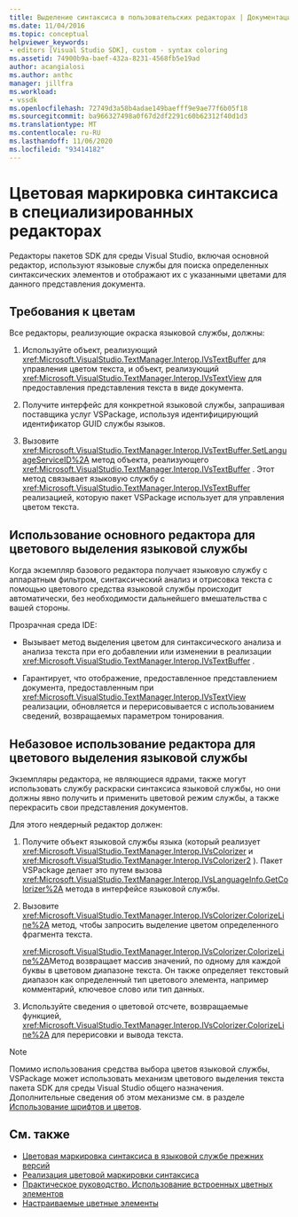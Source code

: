 ```yaml
---
title: Выделение синтаксиса в пользовательских редакторах | Документация Майкрософт
ms.date: 11/04/2016
ms.topic: conceptual
helpviewer_keywords:
- editors [Visual Studio SDK], custom - syntax coloring
ms.assetid: 74900b9a-baef-432a-8231-4568fb5e19ad
author: acangialosi
ms.author: anthc
manager: jillfra
ms.workload:
- vssdk
ms.openlocfilehash: 72749d3a58b4adae149baefff9e9ae77f6b05f18
ms.sourcegitcommit: ba966327498a0f67d2df2291c60b62312f40d1d3
ms.translationtype: MT
ms.contentlocale: ru-RU
ms.lasthandoff: 11/06/2020
ms.locfileid: "93414182"
---
```

# <a name="syntax-coloring-in-custom-editors"></a>Цветовая маркировка синтаксиса в специализированных редакторах
Редакторы пакетов SDK для среды Visual Studio, включая основной редактор, используют языковые службы для поиска определенных синтаксических элементов и отображают их с указанными цветами для данного представления документа.

## <a name="colorization-requirements"></a>Требования к цветам
 Все редакторы, реализующие окраска языковой службы, должны:

1. Используйте объект, реализующий <xref:Microsoft.VisualStudio.TextManager.Interop.IVsTextBuffer> для управления цветом текста, и объект, реализующий <xref:Microsoft.VisualStudio.TextManager.Interop.IVsTextView> для предоставления представления текста в виде документа.

2. Получите интерфейс для конкретной языковой службы, запрашивая поставщика услуг VSPackage, используя идентифицирующий идентификатор GUID службы языков.

3. Вызовите <xref:Microsoft.VisualStudio.TextManager.Interop.IVsTextBuffer.SetLanguageServiceID%2A> метод объекта, реализующего <xref:Microsoft.VisualStudio.TextManager.Interop.IVsTextBuffer> . Этот метод связывает языковую службу с <xref:Microsoft.VisualStudio.TextManager.Interop.IVsTextBuffer> реализацией, которую пакет VSPackage использует для управления цветом текста.

## <a name="core-editor-usage-of-a-language-services-colorizer"></a>Использование основного редактора для цветового выделения языковой службы
 Когда экземпляр базового редактора получает языковую службу с аппаратным фильтром, синтаксический анализ и отрисовка текста с помощью цветового средства языковой службы происходит автоматически, без необходимости дальнейшего вмешательства с вашей стороны.

 Прозрачная среда IDE:

- Вызывает метод выделения цветом для синтаксического анализа и анализа текста при его добавлении или изменении в реализации <xref:Microsoft.VisualStudio.TextManager.Interop.IVsTextBuffer> .

- Гарантирует, что отображение, предоставленное представлением документа, предоставленным при <xref:Microsoft.VisualStudio.TextManager.Interop.IVsTextView> реализации, обновляется и перерисовывается с использованием сведений, возвращаемых параметром тонирования.

## <a name="non-core-editor-usage-of-a-language-services-colorizer"></a>Небазовое использование редактора для цветового выделения языковой службы
 Экземпляры редактора, не являющиеся ядрами, также могут использовать службу раскраски синтаксиса языковой службы, но они должны явно получить и применить цветовой режим службы, а также перекрасить свои представления документов.

 Для этого неядерный редактор должен:

1. Получите объект языковой службы языка (который реализует <xref:Microsoft.VisualStudio.TextManager.Interop.IVsColorizer> и <xref:Microsoft.VisualStudio.TextManager.Interop.IVsColorizer2> ). Пакет VSPackage делает это путем вызова <xref:Microsoft.VisualStudio.TextManager.Interop.IVsLanguageInfo.GetColorizer%2A> метода в интерфейсе языковой службы.

2. Вызовите <xref:Microsoft.VisualStudio.TextManager.Interop.IVsColorizer.ColorizeLine%2A> метод, чтобы запросить выделение цветом определенного фрагмента текста.

     <xref:Microsoft.VisualStudio.TextManager.Interop.IVsColorizer.ColorizeLine%2A>Метод возвращает массив значений, по одному для каждой буквы в цветовом диапазоне текста. Он также определяет текстовый диапазон как определенный тип цветового элемента, например комментарий, ключевое слово или тип данных.

3. Используйте сведения о цветовой отсчете, возвращаемые функцией, <xref:Microsoft.VisualStudio.TextManager.Interop.IVsColorizer.ColorizeLine%2A> для перерисовки и вывода текста.

> [!NOTE]
> Помимо использования средства выбора цветов языковой службы, VSPackage может использовать механизм цветового выделения текста пакета SDK для среды Visual Studio общего назначения. Дополнительные сведения об этом механизме см. в разделе [Использование шрифтов и цветов](/previous-versions/visualstudio/visual-studio-2015/extensibility/using-fonts-and-colors?preserve-view=true&view=vs-2015).

## <a name="see-also"></a>См. также

- [Цветовая маркировка синтаксиса в языковой службе прежних версий](../extensibility/internals/syntax-coloring-in-a-legacy-language-service.md)
- [Реализация цветовой маркировки синтаксиса](../extensibility/internals/implementing-syntax-coloring.md)
- [Практическое руководство. Использование встроенных цветных элементов](../extensibility/internals/how-to-use-built-in-colorable-items.md)
- [Настраиваемые цветные элементы](../extensibility/internals/custom-colorable-items.md)
